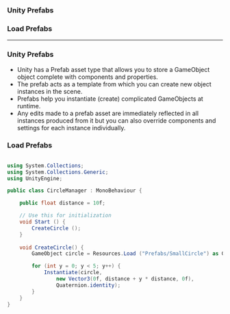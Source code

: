 
### Unity Prefabs
### Load Prefabs
---------------------------------------

### Unity Prefabs

* Unity has a Prefab asset type that allows you to store a GameObject object complete with components and properties. 
* The prefab acts as a template from which you can create new object instances in the scene. 
* Prefabs help you instantiate (create) complicated GameObjects at runtime.
* Any edits made to a prefab asset are immediately reflected in all instances produced from it but you can also override components and settings for each instance individually.

### Load Prefabs

```c#

using System.Collections;
using System.Collections.Generic;
using UnityEngine;

public class CircleManager : MonoBehaviour {

	public float distance = 10f;

	// Use this for initialization
	void Start () {
		CreateCircle ();
	}
  
	void CreateCircle() {
		GameObject circle = Resources.Load ("Prefabs/SmallCircle") as GameObject;

		for (int y = 0; y < 5; y++) {
		    Instantiate(circle, 
		    	new Vector3(0f, distance + y * distance, 0f), 
		    	Quaternion.identity);
		}
	}
}

```
